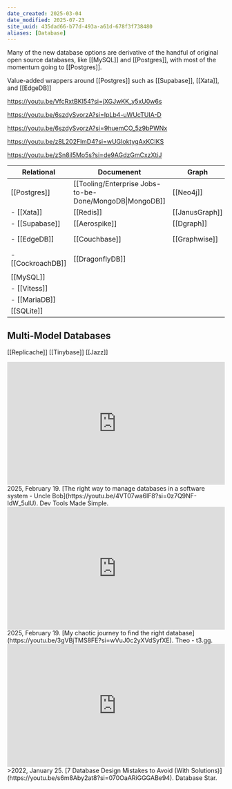 ```yaml
---
date_created: 2025-03-04
date_modified: 2025-07-23
site_uuid: 435dad66-b77d-493a-a61d-678f3f738480
aliases: [Database]
---
```


Many of the new database options are derivative of the handful of original open source databases, like [[MySQL]] and [[Postgres]], with most of the momentum going to [[Postgres]].

Value-added wrappers around [[Postgres]] such as [[Supabase]], [[Xata]], and [[EdgeDB]]  

https://youtu.be/VfcRxtBKI54?si=jXGJwKK_y5xU0w6s

https://youtu.be/6szdySvorzA?si=IpLb4-uWUcTUIA-D

https://youtu.be/6szdySvorzA?si=9huemCO_5z9bPWNx

https://youtu.be/z8L202FlmD4?si=wUGIoktygAxKCIKS

https://youtu.be/zSn8il5Mo5s?si=de9AGdzGmCxzXtiJ







| Relational        | Documenent                                              | Graph          | Vector                                                    | Multi-Model                                                         | Big Table     |
| ----------------- | ------------------------------------------------------- | -------------- | --------------------------------------------------------- | ------------------------------------------------------------------- | ------------- |
| [[Postgres]]      | [[Tooling/Enterprise Jobs-to-be-Done/MongoDB\|MongoDB]] | [[Neo4j]]      | [[Tooling/AI-Toolkit/Knowledge AI/Qdrant]]                | [[SurrealDB]]                                                       | [[Cassandra]] |
| - [[Xata]]        | [[Redis]]                                               | [[JanusGraph]] | [[Milvus]]                                                | [[ArangoDB]]                                                        |               |
| - [[Supabase]]    | [[Aerospike]]                                           | [[Dgraph]]     | [[ChromaDB]]                                              | [[Fauna]]                                                           |               |
| - [[EdgeDB]]      | [[Couchbase]]                                           | [[Graphwise]]  | [[Tooling/Software Development/Databases/Qdrant\|Qdrant]] | [[tooling/Software Development/Databases/SingleStore\|SingleStore]] |               |
| - [[CockroachDB]] | [[DragonflyDB]]                                         |                |                                                           | [[TypeDB]]                                                          |               |
|                   |                                                         |                |                                                           |                                                                     |               |
| [[MySQL]]         |                                                         |                |                                                           |                                                                     |               |
| - [[Vitess]]      |                                                         |                |                                                           |                                                                     |               |
| - [[MariaDB]]     |                                                         |                |                                                           |                                                                     |               |
| [[SQLite]]        |                                                         |                |                                                           |                                                                     |               |

## Multi-Model Databases

[[Replicache]] 
[[Tinybase]]
[[Jazz]]
<iframe 
  style="aspect-ratio:16/9;width:100%;height:auto" 
  src="https://www.youtube.com/embed/4VT07wa6lF8?si=0z7Q9NF-IdW_5ulU" 
  title="YouTube video player" 
  frameborder="0" 
  allow="accelerometer; autoplay; clipboard-write; encrypted-media; gyroscope; picture-in-picture; web-share" 
  referrerpolicy="strict-origin-when-cross-origin" 
  allowfullscreen
></iframe>
2025, February 19. [The right way to manage databases in a software system - Uncle Bob](https://youtu.be/4VT07wa6lF8?si=0z7Q9NF-IdW_5ulU). Dev Tools Made Simple.
<iframe 
  style="aspect-ratio:16/9;width:100%;height:auto" 
  src="https://www.youtube.com/embed/3gVBjTMS8FE?si=wVuJ0c2yXVdSyfXE" 
  title="YouTube video player" 
  frameborder="0" 
  allow="accelerometer; autoplay; clipboard-write; encrypted-media; gyroscope; picture-in-picture; web-share" 
  referrerpolicy="strict-origin-when-cross-origin" 
  allowfullscreen
></iframe>
2025, February 19. [My chaotic journey to find the right database](https://youtu.be/3gVBjTMS8FE?si=wVuJ0c2yXVdSyfXE). Theo - t3․gg.

<iframe 
  style="aspect-ratio:16/9;width:100%;height:auto" 
  src="https://www.youtube.com/embed/s6m8Aby2at8?si=070OaARiGGGABe94" 
  title="YouTube video player" 
  frameborder="0" 
  allow="accelerometer; autoplay; clipboard-write; encrypted-media; gyroscope; picture-in-picture; web-share" 
  referrerpolicy="strict-origin-when-cross-origin" 
  allowfullscreen
></iframe>
>2022, January 25. [7 Database Design Mistakes to Avoid (With Solutions)](https://youtu.be/s6m8Aby2at8?si=070OaARiGGGABe94). Database Star.

